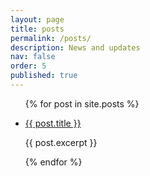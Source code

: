 ```yaml
---
layout: page
title: posts
permalink: /posts/
description: News and updates
nav: false
order: 5
published: true
---
```


<div>






<ul class="post-list"> 

	

  {% for post in site.posts %}
    <li>
      <a href="{{ post.permalink }}">{{ post.title }}</a>
      <p>{{ post.excerpt }}</p>
    </li>
  {% endfor %}
</ul>
		 
		 

 
</div>
